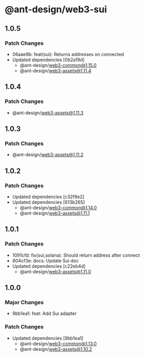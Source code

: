 # @ant-design/web3-sui

## 1.0.5

### Patch Changes

- 06aae9b: feat(sui): Returns addresses on connected
- Updated dependencies [0b2a19d]
  - @ant-design/web3-common@1.15.0
  - @ant-design/web3-assets@1.11.4

## 1.0.4

### Patch Changes

- @ant-design/web3-assets@1.11.3

## 1.0.3

### Patch Changes

- @ant-design/web3-assets@1.11.2

## 1.0.2

### Patch Changes

- Updated dependencies [c32f8e2]
- Updated dependencies [613b265]
  - @ant-design/web3-common@1.14.0
  - @ant-design/web3-assets@1.11.1

## 1.0.1

### Patch Changes

- 1091cfd: fix(sui,solana): Should return address after connect
- 804cf3e: docs: Update Sui doc
- Updated dependencies [c22eb4d]
  - @ant-design/web3-assets@1.11.0

## 1.0.0

### Major Changes

- 9bb1ea1: feat: Add Sui adapter

### Patch Changes

- Updated dependencies [9bb1ea1]
  - @ant-design/web3-common@1.13.0
  - @ant-design/web3-assets@1.10.2
